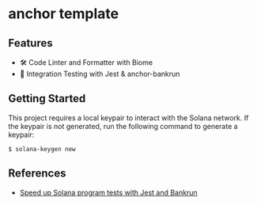 # anchor template

## Features

- 🛠️ Code Linter and Formatter with Biome
- 🧪 Integration Testing with Jest & anchor-bankrun


## Getting Started

This project requires a local keypair to interact with the Solana network. If the keypair is not generated, run the following command to generate a keypair:
```shell
$ solana-keygen new
```

## References
- [Speed up Solana program tests with Jest and Bankrun](https://solana.com/ko/developers/guides/advanced/testing-with-jest-and-bankrun)